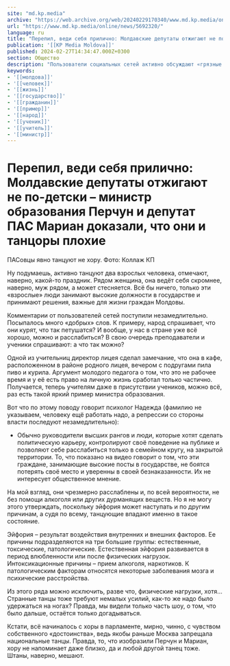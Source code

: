 ```yaml
---
site: "md.kp.media"
archive: "https://web.archive.org/web/20240229170340/www.md.kp.media/online/news/5692320/"
url: "https://www.md.kp.media/online/news/5692320/"
language: ru
title: "Перепил, веди себя прилично: Молдавские депутаты отжигают не по-детски – министр образования Перчун и депутат ПАС Мариан доказали, что они и танцоры плохие"
publication: '[[KP Media Moldova]]'
published: 2024-02-27T14:34:47.000Z+0300
section: Общество
description: "Пользователи социальных сетей активно обсуждают «грязные танцы» с отрывающимися ПАСовцами [видео]"
keywords:
- '[[молдова]]'
- '[[человек]]'
- '[[жизнь]]'
- '[[государство]]'
- '[[гражданин]]'
- '[[пример]]'
- '[[народ]]'
- '[[ученик]]'
- '[[учитель]]'
- '[[министр]]'
---
```


# Перепил, веди себя прилично: Молдавские депутаты отжигают не по-детски – министр образования Перчун и депутат ПАС Мариан доказали, что они и танцоры плохие

ПАСовцы явно танцуют не хору. Фото: Коллаж КП

Ну подумаешь, активно танцуют два взрослых человека, отмечают, наверно, какой-то праздник. Рядом женщина, она ведёт себя скромнее, наверно, муж рядом, а может стесняется. Всё бы ничего, только эти «взрослые» люди занимают высокие должности в государстве и принимают решения, важные для жизни граждан Молдовы.

Комментарии от пользователей сетей поступили незамедлительно. Посыпалось много «добрых» слов. К примеру, народ спрашивает, что они курят, что так петушатся? И вообще, у нас в стране уже всё хорошо, можно и расслабиться? В свою очередь преподаватели и ученики спрашивают: а что так можно?

Одной из учительниц директор лицея сделал замечание, что она в кафе, расположенном в районе родного лицея, вечером с подругами пила пиво и курила. Аргумент молодого педагога о том, что это не рабочее время и у её есть право на личную жизнь сработал только частично. Получается, теперь учителям даже в присутствии учеников, можно всё, раз есть такой яркий пример министра образования.

Вот что по этому поводу говорит психолог Надежда (фамилию не указываем, человеку ещё работать надо, а репрессии со стороны власти последуют незамедлительно):

- Обычно руководители высших рангов и люди, которые хотят сделать политическую карьеру, контролируют своё поведение на публике и позволяют себе расслабиться только в семейном кругу, на закрытой территории. То, что показано на видео говорит о том, что эти граждане, занимающие высокие посты в государстве, не боятся потерять своё место и уверенны в своей безнаказанности. Их не интересует общественное мнение.

На мой взгляд, они чрезмерно расслаблены и, по всей вероятности, не без помощи алкоголя или других дурманящих веществ. Но я не могу этого утверждать, поскольку эйфория может наступать и по другим причинам, а судя по всему, танцующие впадают именно в такое состояние.

Эйфория – результат воздействия внутренних и внешних факторов. Ее причины подразделяются на три большие группы: естественные, токсические, патологические. Естественная эйфория развивается в период влюбленности или после физических нагрузок. Интоксикационные причины – прием алкоголя, наркотиков. К патологическим факторам относятся некоторые заболевания мозга и психические расстройства.

Из этого ряда можно исключить, разве что, физические нагрузки, хотя… Странные танцы тоже требуют немалых усилий, как-то же надо было удержаться на ногах? Правда, мы видели только часть шоу, о том, что было дальше, остаётся только догадываться.

Кстати, всё начиналось с хоры в парламенте, мирно, чинно, с чувством собственного «достоинства», ведь якобы раньше Москва запрещала национальные танцы. Правда, то, что изобразили Перчун и Мариан, хору не напоминает даже близко, да и любой другой танец тоже. Штаны, наверно, мешают.